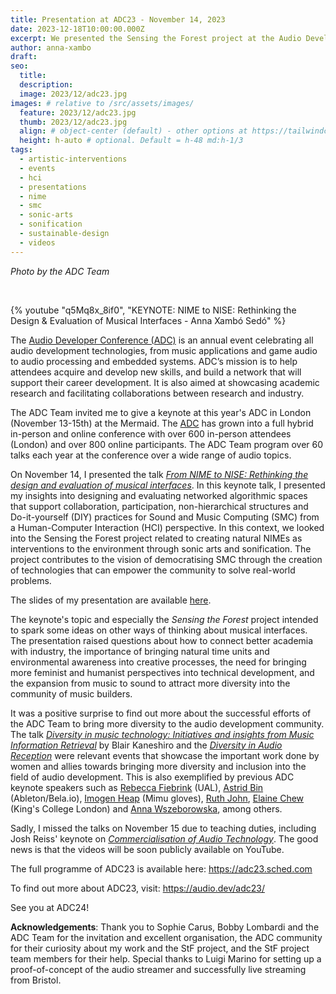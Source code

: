 ```yaml
---
title: Presentation at ADC23 - November 14, 2023
date: 2023-12-18T10:00:00.000Z
excerpt: We presented the Sensing the Forest project at the Audio Developer Conference 2023, The Mermaid, London.
author: anna-xambo
draft:
seo:
  title:
  description:
  image: 2023/12/adc23.jpg
images: # relative to /src/assets/images/
  feature: 2023/12/adc23.jpg
  thumb: 2023/12/adc23.jpg
  align: # object-center (default) - other options at https://tailwindcss.com/docs/object-position
  height: h-auto # optional. Default = h-48 md:h-1/3
tags:
  - artistic-interventions
  - events
  - hci
  - presentations
  - nime
  - smc
  - sonic-arts
  - sonification
  - sustainable-design
  - videos
---
```


*Photo by the ADC Team*

<br />

{% youtube "q5Mq8x_8if0", "KEYNOTE: NIME to NISE: Rethinking the Design & Evaluation of Musical Interfaces - Anna Xambó Sedó" %}


The [Audio Developer Conference (ADC)](https://audio.dev/) is an annual event celebrating all audio development technologies, from music applications and game audio to audio processing and embedded systems. ADC’s mission is to help attendees acquire and develop new skills, and build a network that will support their career development. It is also aimed at showcasing academic research and facilitating collaborations between research and industry.

The ADC Team invited me to give a keynote at this year's ADC in London (November 13-15th) at the Mermaid. The [ADC](https://audio.dev/conference/) has grown into a full hybrid in-person and online conference with over 600 in-person attendees (London) and over 800 online participants. The ADC Team program over 60 talks each year at the conference over a wide range of audio topics.

On November 14, I presented the talk [*From NIME to NISE: Rethinking the design and evaluation of musical interfaces*](https://adc23.sched.com/event/1PudY/keynote-from-nime-to-nise-rethinking-the-design-and-evaluation-of-musical-interfaces). In this keynote talk, I presented my insights into designing and evaluating networked algorithmic spaces that support collaboration, participation, non-hierarchical structures and Do-it-yourself (DIY) practices for Sound and Music Computing (SMC) from a Human-Computer Interaction (HCI) perspective. In this context, we looked into the Sensing the Forest project related to creating natural NIMEs as interventions to the environment through sonic arts and sonification. The project contributes to the vision of democratising SMC through the creation of technologies that can empower the community to solve real-world problems. 

The slides of my presentation are available [here](/assets/pdf/ADC23-slides.pdf).

The keynote's topic and especially the *Sensing the Forest* project intended to spark some ideas on other ways of thinking about musical interfaces. The presentation raised questions about how to connect better academia with industry, the importance of bringing natural time units and environmental awareness into creative processes, the need for bringing more feminist and humanist perspectives into technical development, and the expansion from music to sound to attract more diversity into the community of music builders.

It was a positive surprise to find out more about the successful efforts of the ADC Team to bring more diversity to the audio development community. The talk [*Diversity in music technology: Initiatives and insights from Music Information Retrieval*](https://adc23.sched.com/event/1PudP/diversity-in-music-technology-initiatives-and-insights-from-music-information-retrieval) by Blair Kaneshiro and the [*Diversity in Audio Reception*](https://adc23.sched.com/event/1Puf0/diversity-in-audio-reception) were relevant events that showcase the important work done by women and allies towards bringing more diversity and inclusion into the field of audio development. This is also exemplified by previous ADC keynote speakers such as [Rebecca Fiebrink](https://researchers.arts.ac.uk/1594-rebecca-fiebrink) (UAL), [Astrid Bin](https://www.astridbin.com/about/) (Ableton/Bela.io), [Imogen Heap](https://imogenheap.com/) (Mimu gloves), [Ruth John](https://ruthjohn.com/), [Elaine Chew](https://www.kcl.ac.uk/people/elaine-chew) (King's College London) and [Anna Wszeborowska](https://www.linkedin.com/in/anna-wszeborowska/), among others.


Sadly, I missed the talks on November 15 due to teaching duties, including Josh Reiss' keynote on *[Commercialisation of Audio Technology](https://adc23.sched.com/event/1Pueo/keynote-commercialisation-of-audio-technology)*. The good news is that the videos will be soon publicly available on YouTube.

The full programme of ADC23 is available here: 
https://adc23.sched.com

To find out more about ADC23, visit:
https://audio.dev/adc23/

See you at ADC24!

**Acknowledgements**: Thank you to Sophie Carus, Bobby Lombardi and the ADC Team for the invitation and excellent organisation, the ADC community for their curiosity about my work and the StF project, and the StF project team members for their help. Special thanks to Luigi Marino for setting up a proof-of-concept of the audio streamer and successfully live streaming from Bristol.
